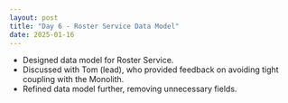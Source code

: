 ```yaml
---
layout: post
title: "Day 6 - Roster Service Data Model"
date: 2025-01-16
---
```


- Designed data model for Roster Service.
- Discussed with Tom (lead), who provided feedback on avoiding tight coupling
with the Monolith.
- Refined data model further, removing unnecessary fields.
